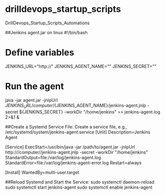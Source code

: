 # drilldevops_startup_scripts
DrillDevops_Startup_Scripts_Automations

##Jenkins agent.jar on linux 
#!/bin/bash

# Define variables
JENKINS_URL="http://<your-jenkins-server>"
JENKINS_AGENT_NAME="<your-agent-name>"
JENKINS_SECRET="<your-agent-secret>"

# Run the agent
java -jar agent.jar -jnlpUrl ${JENKINS_URL}/computer/${JENKINS_AGENT_NAME}/jenkins-agent.jnlp -secret ${JENKINS_SECRET} -workDir "/home/jenkins" >> jenkins-agent.log 2>&1 &


##Create a Systemd Service File: Create a service file, e.g., /etc/systemd/system/jenkins-agent.service
[Unit]
Description=Jenkins Agent

[Service]
ExecStart=/usr/bin/java -jar /path/to/agent.jar -jnlpUrl http://<your-jenkins-server>/computer/<your-agent-name>/jenkins-agent.jnlp -secret <your-agent-secret> -workDir "/home/jenkins"
StandardOutput=file:/var/log/jenkins-agent.log
StandardError=file:/var/log/jenkins-agent-error.log
Restart=always

[Install]
WantedBy=multi-user.target


##Reload Systemd and Start the Service:
sudo systemctl daemon-reload
sudo systemctl start jenkins-agent
sudo systemctl enable jenkins-agent

